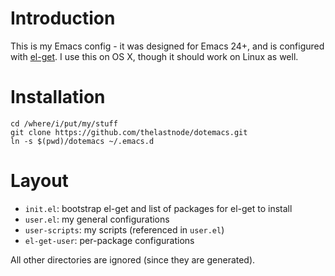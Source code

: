 # Introduction

This is my Emacs config - it was designed for Emacs 24+, and is configured with
[el-get](https://github.com/dimitri/el-get). I use this on OS X, though it
should work on Linux as well.

# Installation

    cd /where/i/put/my/stuff
    git clone https://github.com/thelastnode/dotemacs.git
    ln -s $(pwd)/dotemacs ~/.emacs.d

# Layout

- `init.el`: bootstrap el-get and list of packages for el-get to install
- `user.el`: my general configurations
- `user-scripts`: my scripts (referenced in `user.el`)
- `el-get-user`: per-package configurations

All other directories are ignored (since they are generated).